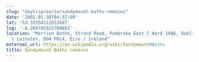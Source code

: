 ```yaml
---
slug: "daytrip/eu/ie/sandymount-baths-remains"
date: '2001-01-30T04:37:00'
lat: '53.32354112653687'
lng: '-6.204785925788883'
location: "Merrion Baths, Strand Road, Pembroke East C Ward 1986, Dublin, Dublin 4,\
  \ Leinster, D04 P6C4, Éire / Ireland"
external_url: https://en.wikipedia.org/wiki/Sandymount#Baths
title: Sandymount Baths remains
---
```



